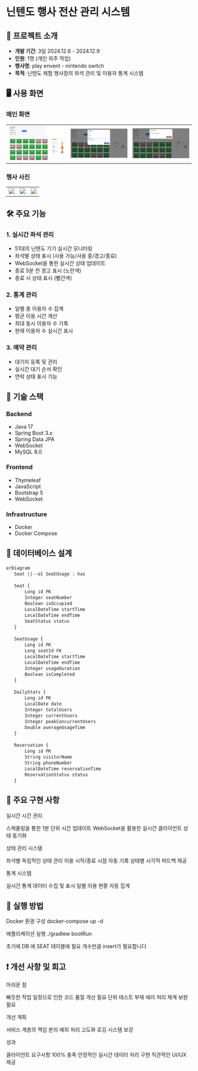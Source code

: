 # 닌텐도 행사 전산 관리 시스템

## 📌 프로젝트 소개
- **개발 기간**: 3일 2024.12.6 - 2024.12.9 
- **인원**: 1명 (개인 외주 작업)
- **행사명**:  play envent - nintendo switch
- **목적**: 닌텐도 체험 행사장의 좌석 관리 및 이용자 통계 시스템

## 🖥 사용 화면
### 메인 화면
<table>
 <tr>
   <td><img src="./docs/main1.png" width="300" /></td>
   <td><img src="./docs/detail2.png" width="300"/></td>
  <td><img src="./docs/detail3.png" width="300"/></td>
 </tr>
</table>

### 행사 사진
<table>
 <tr>
   <td><img src="https://github.com/user-attachments/assets/fe125c45-8b45-4049-ac7d-4922692068dd" width="300" /></td>
   <td><img src="https://github.com/user-attachments/assets/7523ed4c-56ca-438d-9a39-559da12bdbc0" width="300"/></td>
  <td><img src="https://github.com/user-attachments/assets/5a6e7542-c7c6-40ac-93cc-c384ddb66e25" width="300"/></td>
 </tr>
</table>

## 🛠 주요 기능
### 1. 실시간 좌석 관리
- 51대의 닌텐도 기기 실시간 모니터링
- 좌석별 상태 표시 (사용 가능/사용 중/경고/종료)
- WebSocket을 통한 실시간 상태 업데이트
- 종료 5분 전 경고 표시 (노란색)
- 종료 시 상태 표시 (빨간색)

### 2. 통계 관리
- 일별 총 이용자 수 집계
- 평균 이용 시간 계산
- 최대 동시 이용자 수 기록
- 현재 이용자 수 실시간 표시

### 3. 예약 관리
- 대기자 등록 및 관리
- 실시간 대기 순서 확인
- 연락 상태 표시 기능

## 🔧 기술 스택
### Backend
- Java 17
- Spring Boot 3.x
- Spring Data JPA
- WebSocket
- MySQL 8.0

### Frontend
- Thymeleaf
- JavaScript
- Bootstrap 5
- WebSocket

### Infrastructure
- Docker
- Docker Compose

## 💾 데이터베이스 설계
```mermaid
erDiagram
   Seat ||--o{ SeatUsage : has

   Seat {
       Long id PK
       Integer seatNumber
       Boolean isOccupied
       LocalDateTime startTime
       LocalDateTime endTime
       SeatStatus status
   }

   SeatUsage {
       Long id PK
       Long seatId FK
       LocalDateTime startTime
       LocalDateTime endTime
       Integer usageDuration
       Boolean isCompleted
   }

   DailyStats {
       Long id PK
       LocalDate date
       Integer totalUsers
       Integer currentUsers
       Integer peakConcurrentUsers
       Double averageUsageTime
   }

   Reservation {
       Long id PK
       String visitorName
       String phoneNumber
       LocalDateTime reservationTime
       ReservationStatus status
   }
```
## 🚀 주요 구현 사항

실시간 시간 관리

스케줄링을 통한 1분 단위 시간 업데이트
WebSocket을 활용한 실시간 클라이언트 상태 동기화


상태 관리 시스템

좌석별 독립적인 상태 관리
이용 시작/종료 시점 자동 기록
상태별 시각적 피드백 제공


통계 시스템

실시간 통계 데이터 수집 및 표시
일별 이용 현황 자동 집계



## 📝 실행 방법
Docker 환경 구성
docker-compose up -d

애플리케이션 실행
./gradlew bootRun

초기에 DB 에 SEAT 테이블에 필요 개수만큼 insert가 필요합니다

## ❗ 개선 사항 및 회고
아쉬운 점

빠듯한 작업 일정으로 인한 코드 품질 개선 필요
단위 테스트 부재
에러 처리 체계 보완 필요

개선 계획

서비스 계층의 책임 분리
예외 처리 고도화
로깅 시스템 보강

성과

클라이언트 요구사항 100% 충족
안정적인 실시간 데이터 처리 구현
직관적인 UI/UX 제공


